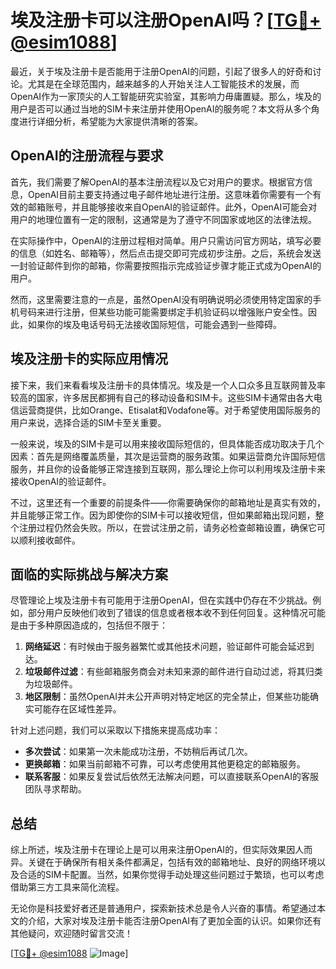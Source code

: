 # 埃及注册卡可以注册OpenAI吗？[[TG💪+ @esim1088](https://t.me/s/esim1088)]

最近，关于埃及注册卡是否能用于注册OpenAI的问题，引起了很多人的好奇和讨论。尤其是在全球范围内，越来越多的人开始关注人工智能技术的发展，而OpenAI作为一家顶尖的人工智能研究实验室，其影响力毋庸置疑。那么，埃及的用户是否可以通过当地的SIM卡来注册并使用OpenAI的服务呢？本文将从多个角度进行详细分析，希望能为大家提供清晰的答案。

## OpenAI的注册流程与要求

首先，我们需要了解OpenAI的基本注册流程以及它对用户的要求。根据官方信息，OpenAI目前主要支持通过电子邮件地址进行注册。这意味着你需要有一个有效的邮箱账号，并且能够接收来自OpenAI的验证邮件。此外，OpenAI可能会对用户的地理位置有一定的限制，这通常是为了遵守不同国家或地区的法律法规。

在实际操作中，OpenAI的注册过程相对简单。用户只需访问官方网站，填写必要的信息（如姓名、邮箱等），然后点击提交即可完成初步注册。之后，系统会发送一封验证邮件到你的邮箱，你需要按照指示完成验证步骤才能正式成为OpenAI的用户。

然而，这里需要注意的一点是，虽然OpenAI没有明确说明必须使用特定国家的手机号码来进行注册，但某些功能可能需要绑定手机验证码以增强账户安全性。因此，如果你的埃及电话号码无法接收国际短信，可能会遇到一些障碍。

## 埃及注册卡的实际应用情况

接下来，我们来看看埃及注册卡的具体情况。埃及是一个人口众多且互联网普及率较高的国家，许多居民都拥有自己的移动设备和SIM卡。这些SIM卡通常由各大电信运营商提供，比如Orange、Etisalat和Vodafone等。对于希望使用国际服务的用户来说，选择合适的SIM卡至关重要。

一般来说，埃及的SIM卡是可以用来接收国际短信的，但具体能否成功取决于几个因素：首先是网络覆盖质量，其次是运营商的服务政策。如果运营商允许国际短信服务，并且你的设备能够正常连接到互联网，那么理论上你可以利用埃及注册卡来接收OpenAI的验证邮件。

不过，这里还有一个重要的前提条件——你需要确保你的邮箱地址是真实有效的，并且能够正常工作。因为即使你的SIM卡可以接收短信，但如果邮箱出现问题，整个注册过程仍然会失败。所以，在尝试注册之前，请务必检查邮箱设置，确保它可以顺利接收邮件。

## 面临的实际挑战与解决方案

尽管理论上埃及注册卡有可能用于注册OpenAI，但在实践中仍存在不少挑战。例如，部分用户反映他们收到了错误的信息或者根本收不到任何回复。这种情况可能是由于多种原因造成的，包括但不限于：

1. **网络延迟**：有时候由于服务器繁忙或其他技术问题，验证邮件可能会延迟到达。
2. **垃圾邮件过滤**：有些邮箱服务商会对未知来源的邮件进行自动过滤，将其归类为垃圾邮件。
3. **地区限制**：虽然OpenAI并未公开声明对特定地区的完全禁止，但某些功能确实可能存在区域性差异。

针对上述问题，我们可以采取以下措施来提高成功率：

- **多次尝试**：如果第一次未能成功注册，不妨稍后再试几次。
- **更换邮箱**：如果当前邮箱不可靠，可以考虑使用其他更稳定的邮箱服务。
- **联系客服**：如果反复尝试后依然无法解决问题，可以直接联系OpenAI的客服团队寻求帮助。

## 总结

综上所述，埃及注册卡在理论上是可以用来注册OpenAI的，但实际效果因人而异。关键在于确保所有相关条件都满足，包括有效的邮箱地址、良好的网络环境以及合适的SIM卡配置。当然，如果你觉得手动处理这些问题过于繁琐，也可以考虑借助第三方工具来简化流程。

无论你是科技爱好者还是普通用户，探索新技术总是令人兴奋的事情。希望通过本文的介绍，大家对埃及注册卡能否注册OpenAI有了更加全面的认识。如果你还有其他疑问，欢迎随时留言交流！

[[TG💪+ @esim1088](https://t.me/s/esim1088) ![Image](https://i.postimg.cc/4NQfJmqS/Snipaste-2025-05-13-00-14-12.png)]